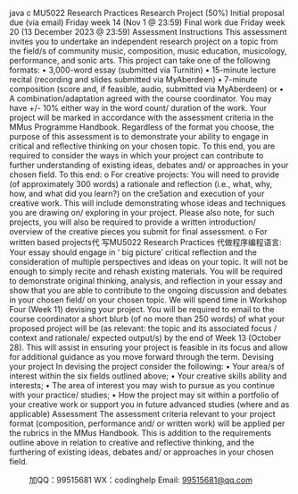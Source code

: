 java c
MU5022   Research   Practices
Research   Project   (50%)
Initial   proposal due   (via email)   Friday week   14 (Nov   1 @ 23:59)
Final work due   Friday week 20   (13   December 2023 @ 23:59)
Assessment   Instructions
This assessment   invites you to   undertake an   independent   research   project on a   topic   from   the   field/s   of community   music, composition,   music education,   musicology,   performance, and   sonic   arts. This project can take one of the   following   formats:
•          3,000-word   essay   (submitted via   Turnitin)
•          15-minute   lecture   recital   (recording and   slides   submitted   via   MyAberdeen)
•          7-minute composition   (score   and,   if feasible,   audio,   submitted via   MyAberdeen)   or
•          A combination/adaptation agreed with the   course   coordinator.
You   may   have +/-   10%   either way   in the word count/   duration   of the   work. Your   project   will   be   marked   in accordance with the assessment criteria   in the   MMus   Programme   Handbook.
Regardless of the format you choose, the   purpose of this   assessment   is to   demonstrate   your   ability   to engage   in critical and   reflective thinking on your   chosen   topic.   To   this   end,   you   are   required   to consider the ways   in which your   project can contribute to further   understanding   of   existing   ideas,   debates and/ or approaches   in your chosen   field.   To   this   end:
o   For creative projects: You will   need to   provide   (of approximately 300 words)   a
rationale and   reflection   (i.e., what, why,   how, and what   did you   learn?)   on   the cre5ation and execution of your creative work. This   will   include   demonstrating   whose   ideas and techniques you are drawing on/   exploring   in   your   project.   Please   also   note, for such   projects, you will also   be   required to   provide   a written introduction/ overview of the creative   pieces you submit   for   final   assessment.
o   For written based   projects代 写MU5022 Research Practices
代做程序编程语言: Your essay should engage   in ‘   big   picture’   critical
reflection and the consideration of   multiple   perspectives and   ideas   on   your   topic.   It   will   not   be enough to simply   recite and   rehash existing   materials.   You   will   be   required to   demonstrate original thinking,   analysis, and   reflection   in your essay   and   show that you are able to contribute   to   the   ongoing   discussion   and   debates   in your      chosen field/ on your chosen   topic.
We will spend time in Workshop   Four   (Week   11) devising your   project. You   will   be   required   to   email to the course coordinator a short   blurb   (of   no   more than   250 words)   of what   your   proposed   project will   be (as   relevant: the topic and its   associated focus   /   context   and   rationale/   expected   output/s)   by the end of Week   13 (October 28).   This   will assist in   ensuring   your   project is   feasible   in   its   focus   and   allow   for   additional   guidance   as   you   move   forward   through   the   term.
Devising   your   project
In devising the   project   consider the following:
•          Your area/s of   interest   within the   six fields   outlined   above;
•          Your   creative   skills ability   and   interests;
•          The area of   interest you   may   wish to   pursue   as   you   continue   with   your   practice/   studies;
•          How the   project   may   sit   within   a   portfolio   of your   creative   work   or   support you   in   future   advanced studies   (where and as   applicable)
Assessment
The assessment criteria   relevant to your   project format   (composition,   performance and/   or   written   work) will   be applied   per the   rubrics   in the   MMus   Handbook. This   is addition to   the   requirements outline above   in   relation to creative and   reflective thinking,   and the   furthering   of   existing   ideas, debates and/ or approaches   in your   chosen field.





         
加QQ：99515681  WX：codinghelp  Email: 99515681@qq.com
